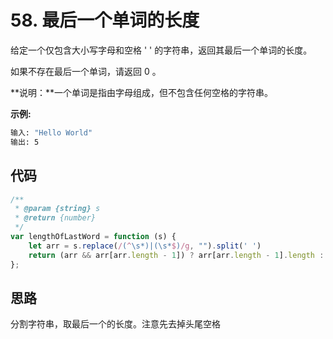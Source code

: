 # 58. 最后一个单词的长度

给定一个仅包含大小写字母和空格 ' ' 的字符串，返回其最后一个单词的长度。

如果不存在最后一个单词，请返回 0 。

**说明：**一个单词是指由字母组成，但不包含任何空格的字符串。

**示例:**

```bash
输入: "Hello World"
输出: 5
```

## 代码

```js
/**
 * @param {string} s
 * @return {number}
 */
var lengthOfLastWord = function (s) {
    let arr = s.replace(/(^\s*)|(\s*$)/g, "").split(' ')
    return (arr && arr[arr.length - 1]) ? arr[arr.length - 1].length : 0
};
```

## 思路

分割字符串，取最后一个的长度。注意先去掉头尾空格
